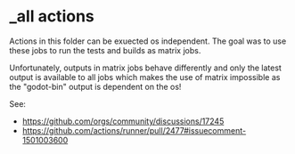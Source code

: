 # _all actions

Actions in this folder can be exuected os independent.
The goal was to use these jobs to run the tests and builds as matrix jobs.

Unfortunately, outputs in matrix jobs behave differently and only the latest output
is available to all jobs which makes the use of matrix impossible as the "godot-bin" output is dependent
on the os!

See:
- https://github.com/orgs/community/discussions/17245
- https://github.com/actions/runner/pull/2477#issuecomment-1501003600
